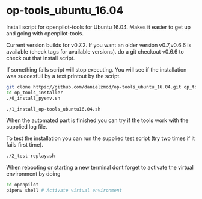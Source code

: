# op-tools_ubuntu_16.04
Install script for openpilot-tools for Ubuntu 16.04.
Makes it easier to get up and going with openpilot-tools.

Current version builds for v0.7.2.
If you want an older version v0.7,v0.6.6 is available (check tags for available versions).
do a git checkout v0.6.6 to check out that install script.

If something fails script will stop executing.
You will see if the installation was succesfull by a text printout by the script.

```bash
git clone https://github.com/danielzmod/op-tools_ubuntu_16.04.git op_tools_installer
cd op_tools_installer
./0_install_pyenv.sh
```

```bash
./1_install_op-tools_ubuntu16.04.sh
```
When the automated part is finished you can try if the tools work with the supplied log file.

To test the installation you can run the supplied test script (try two times if it fails first time).
```bash
./2_test-replay.sh
```

When rebooting or starting a new terminal dont forget to activate the virtual environment by doing 
```bash
cd openpilot
pipenv shell # Activate virtual environment
```
